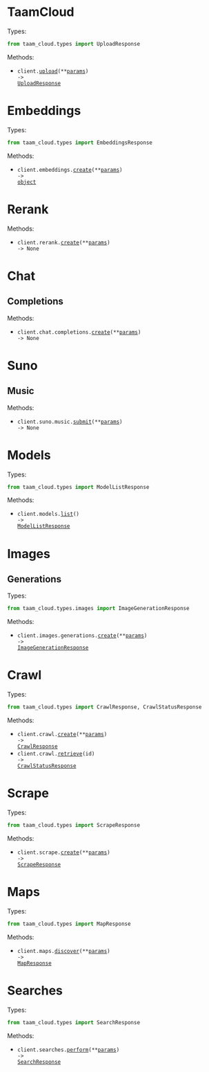 # TaamCloud

Types:

```python
from taam_cloud.types import UploadResponse
```

Methods:

- <code title="post /upload">client.<a href="./src/taam_cloud/_client.py">upload</a>(\*\*<a href="src/taam_cloud/types/client_upload_params.py">params</a>) -> <a href="./src/taam_cloud/types/upload_response.py">UploadResponse</a></code>

# Embeddings

Types:

```python
from taam_cloud.types import EmbeddingsResponse
```

Methods:

- <code title="post /v1/embeddings">client.embeddings.<a href="./src/taam_cloud/resources/embeddings.py">create</a>(\*\*<a href="src/taam_cloud/types/embedding_create_params.py">params</a>) -> <a href="./src/taam_cloud/types/embeddings_response.py">object</a></code>

# Rerank

Methods:

- <code title="post /v1/rerank">client.rerank.<a href="./src/taam_cloud/resources/rerank.py">create</a>(\*\*<a href="src/taam_cloud/types/rerank_create_params.py">params</a>) -> None</code>

# Chat

## Completions

Methods:

- <code title="post /v1/chat/completions">client.chat.completions.<a href="./src/taam_cloud/resources/chat/completions.py">create</a>(\*\*<a href="src/taam_cloud/types/chat/completion_create_params.py">params</a>) -> None</code>

# Suno

## Music

Methods:

- <code title="post /suno/submit/music">client.suno.music.<a href="./src/taam_cloud/resources/suno/music.py">submit</a>(\*\*<a href="src/taam_cloud/types/suno/music_submit_params.py">params</a>) -> None</code>

# Models

Types:

```python
from taam_cloud.types import ModelListResponse
```

Methods:

- <code title="get /v1/models">client.models.<a href="./src/taam_cloud/resources/models.py">list</a>() -> <a href="./src/taam_cloud/types/model_list_response.py">ModelListResponse</a></code>

# Images

## Generations

Types:

```python
from taam_cloud.types.images import ImageGenerationResponse
```

Methods:

- <code title="post /v1/images/generations">client.images.generations.<a href="./src/taam_cloud/resources/images/generations.py">create</a>(\*\*<a href="src/taam_cloud/types/images/generation_create_params.py">params</a>) -> <a href="./src/taam_cloud/types/images/image_generation_response.py">ImageGenerationResponse</a></code>

# Crawl

Types:

```python
from taam_cloud.types import CrawlResponse, CrawlStatusResponse
```

Methods:

- <code title="post /v1/crawl">client.crawl.<a href="./src/taam_cloud/resources/crawl.py">create</a>(\*\*<a href="src/taam_cloud/types/crawl_create_params.py">params</a>) -> <a href="./src/taam_cloud/types/crawl_response.py">CrawlResponse</a></code>
- <code title="get /v1/crawl/{id}">client.crawl.<a href="./src/taam_cloud/resources/crawl.py">retrieve</a>(id) -> <a href="./src/taam_cloud/types/crawl_status_response.py">CrawlStatusResponse</a></code>

# Scrape

Types:

```python
from taam_cloud.types import ScrapeResponse
```

Methods:

- <code title="post /v1/scrape">client.scrape.<a href="./src/taam_cloud/resources/scrape.py">create</a>(\*\*<a href="src/taam_cloud/types/scrape_create_params.py">params</a>) -> <a href="./src/taam_cloud/types/scrape_response.py">ScrapeResponse</a></code>

# Maps

Types:

```python
from taam_cloud.types import MapResponse
```

Methods:

- <code title="post /v1/map">client.maps.<a href="./src/taam_cloud/resources/maps.py">discover</a>(\*\*<a href="src/taam_cloud/types/map_discover_params.py">params</a>) -> <a href="./src/taam_cloud/types/map_response.py">MapResponse</a></code>

# Searches

Types:

```python
from taam_cloud.types import SearchResponse
```

Methods:

- <code title="post /api/search">client.searches.<a href="./src/taam_cloud/resources/searches.py">perform</a>(\*\*<a href="src/taam_cloud/types/search_perform_params.py">params</a>) -> <a href="./src/taam_cloud/types/search_response.py">SearchResponse</a></code>
